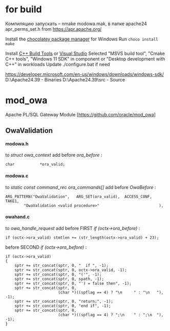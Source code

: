 # for build
Компиляцию запускать – nmake modowa.mak, в папке apache24
apr_perms_set.h from https://apr.apache.org/

Install the [chocolatey package manager](https://chocolatey.org/install) for Windows
Run `choco install make`

Install [C++ Build Tools](https://visualstudio.microsoft.com/visual-cpp-build-tools/) or [Visual Studio](https://visualstudio.microsoft.com/downloads/)
Selected "MSVS build tool", "Cmake C++ tools", "Windows 11 SDK" in component or "Desktop development with C++" in workloads
Update ./configure.bat if need

https://developer.microsoft.com/en-us/windows/downloads/windows-sdk/
D:\Apache24.39 - Binaries
D:\Apache24.39\src - Source
# mod_owa
Apache PL/SQL Gateway Module
[https://github.com/oracle/mod_owa]

## OwaValidation

#### modowa.h
to *struct owa_context* add
    before *ora_before* :
    
    char           *ora_valid;


#### modowa.c
to *static const command_rec ora_commands[]* add
    before *OwaBefore* :

	ARG_PATTERN("OwaValidation",   ARG_SET(ora_valid),  ACCESS_CONF,   TAKE1,
            "OwaValidation <valid procedure>"                          ),


#### owahand.c
to *owa_handle_request* add
   before FIRST *if (octx->ora_before)* :
 
    if (octx->ora_valid) stmtlen += (str_length(octx->ora_valid) + 23);

   before SECOND *if (octx->ora_before)* :
 
    if (octx->ora_valid)
    {
        sptr += str_concat(sptr, 0, "  if ", -1);
        sptr += str_concat(sptr, 0, octx->ora_valid, -1);
        sptr += str_concat(sptr, 0, "('", -1);
        sptr += str_concat(sptr, 0, spath, -1);
        sptr += str_concat(sptr, 0, "') = false then", -1);
        sptr += str_concat(sptr, 0,
                           (char *)((spflag == 4) ? "\n     " : "\n   "), -1);
        sptr += str_concat(sptr, 0, "return;", -1);
        sptr += str_concat(sptr, 0, "end if", -1);
        sptr += str_concat(sptr, 0,
                           (char *)((spflag == 4) ? ";\n    " : ";\n  "), -1);
    }
